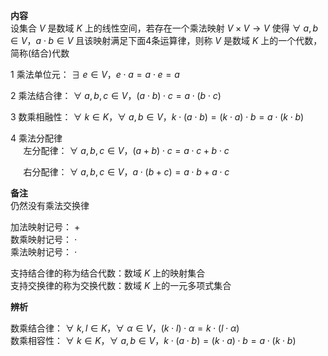 **内容**  
设集合 $V$ 是数域 $K$ 上的线性空间，若存在一个乘法映射 $V\times V\longrightarrow V$ 使得 $\forall\ a,b\in V， a\cdot b\in V$ 且该映射满足下面4条运算律，则称 $V$ 是数域 $K$ 上的一个代数，简称(结合)代数  
  
1 乘法单位元： $\exists\ e\in V，e\cdot a=a\cdot e=a$  
  
2 乘法结合律： $\forall\ a,b,c\in V，  
(a\cdot b)\cdot c=a\cdot(b\cdot c)$  
  
3 数乘相融性： $\forall\ k\in K，\forall\ a,b\in V，  
k\cdot(a\cdot b)  
=(k\cdot a)\cdot b=a\cdot(k\cdot b)$  
  
4 乘法分配律  
 $\quad$ 左分配律： $\forall\ a,b,c\in V， (a+b)\cdot c  
=a\cdot c+b\cdot c$  
  
 $\quad$ 右分配律： $\forall\ a,b,c\in V， a\cdot(b+c)  
=a\cdot b+a\cdot c$  
  
**备注**  
仍然没有乘法交换律  
  
加法映射记号： $+$  
数乘映射记号： $\cdot$  
乘法映射记号： $\cdot$  
  
支持结合律的称为结合代数：数域 $K$ 上的映射集合  
支持交换律的称为交换代数：数域 $K$ 上的一元多项式集合  
  
**辨析**  
  
数乘结合律： $\forall\ k,l\in K，\forall\ \alpha\in V，(k\cdot l)\cdot\alpha=k\cdot(l\cdot\alpha)$  
数乘相容性： $\forall\ k\in K，\forall\ a,b\in V，  
k\cdot(a\cdot b)  
=(k\cdot a)\cdot b=a\cdot(k\cdot b)$  
  
